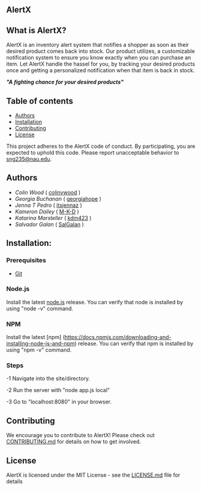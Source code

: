 ## AlertX

## What is AlertX?
AlertX is an inventory alert system that notifies a shopper as soon as their desired product comes back into stock. Our product utilizes, a customizable notification system to ensure you know exactly when you can purchase an item. Let AlertX handle the hassel for you, by tracking your desired products once and getting a personalized notification when that item is back in stock.

***"A fighting chance for your desired products"***

## Table of contents
* [Authors](#authors)
* [Installation](#installation)
* [Contributing](#Contributing)
* [License](#License)

This project adheres to the AlertX code of conduct. By participating, you are expected to uphold this code. Please report unacceptable behavior to [sng235@nau.edu](sng235@nau.edu).

## Authors
- *Colin Wood* ( [colinvwood](https://Github.com/colinvwood) )
- *Georgia Buchanan* ( [georgiahope](https://Github.com/georgiahope) )
- *Jenna T Pedro*  ( [itsjennaz](https://Github.com/itsjennaz) )
- *Kameron Dailey*  ( [M-K-D](https://Github.com/m-k-d) )
- *Katarina Marsteller* ( [kdm423](https://Github.com/kdm423) )
- *Salvador Galan* ( [SalGalan](https://Github.com/SalGalan) )
 



## Installation: 

### Prerequisites
- [Git](https://git-scm.com)

### Node.js
Install the latest [node.js](https://nodejs.dev/learn/how-to-install-nodejs) release.
You can verify that node is installed by using "node -v" command.

### NPM
Install the latest [npm] (https://docs.npmjs.com/downloading-and-installing-node-js-and-npm) release.
You can verify that npm is installed by using "npm -v" command.
### Steps

-1 Navigate into the site/directory.

-2 Run the server with "node app.js local"

-3 Go to "localhost:8080" in your browser.

## Contributing

We encourage you to contribute to AlertX! Please check out [CONTRIBUTING.md](https://github.com/colinvwood/AlertX/blob/master/CONTRIBUTING.md) for details on how to get involved.

## License

AlertX is licensed under the MIT License - see the [LICENSE.md](LICENSE.md) file for details
